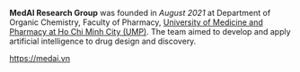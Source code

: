 **MedAI Research Group** was founded in _August 2021_ at Department of Organic Chemistry, Faculty of Pharmacy, [University of Medicine and Pharmacy at Ho Chi Minh City (UMP)](https://ump.edu.vn). The team aimed to develop and apply artificial intelligence to drug design and discovery.

<a href="https://medai.vn" title="MedAI Research Group"><i class="fa-solid fa-briefcase"></i> https://medai.vn</a>
